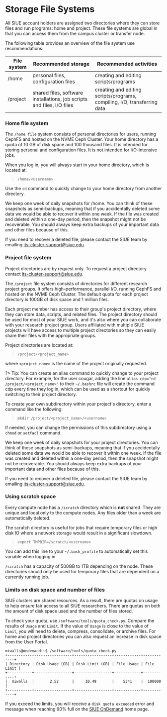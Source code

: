 # Storage File Systems
All SIUE account holders are assigned two directories where they can store files and run programs: home and project. These file systems are global in that you can access them from the campus cluster or transfer node.

The following table provides an overview of the file system use recommendations:

| File system	| Recommended storage	| Recommended activities |
| --- | --- | --- |
| /home |	personal files, configuration files	| creating and editing scripts/programs |
| /project | shared files, software installations, job scripts and files, I/O files |	creating and editing scripts/programs, compiling, I/O, transferring data

### Home file system
The `/home file` system consists of personal directories for users, running CephFS and hosted on the NVME Ceph Cluster. Your home directory has a quota of 10 GB of disk space and 100 thousand files. It is intended for storing personal and configuration files. It is not intended for I/O-intensive jobs.

When you log in, you will always start in your home directory, which is located at:

> ```/home/<username>```

Use the `cd` command to quickly change to your home directory from another directory.

We keep one week of daily snapshots for /home. You can think of these snapshots as semi-backups, meaning that if you accidentally deleted some data we would be able to recover it within one week. If the file was created and deleted within a one-day period, then the snapshot might not be recoverable. You should always keep extra backups of your important data and other files because of this.

If you need to recover a deleted file, please contact the SIUE team by emailing its-cluster-support@siue.edu.

### Project file system
Project directories are by request only. To request a project directory contact its-cluster-support@siue.edu.

The `/project` file system consists of directories for different research project groups. It offers high-performance, parallel I/O, running CephFS and hosted on the NVME Ceph Cluster. The default quota for each project directory is 100GB of disk space and 1 million files.

Each project member has access to their group's project directory, where they can store data, scripts, and related files. The project directory should be used for most of your SIUE work, and it's also where you can collaborate with your research project group. Users affiliated with multiple SIUE projects will have access to multiple project directories so they can easily share their files with the appropriate groups.

Project directories are located at:

> ```/project/<project_name>```

where `<project_name>` is the name of the project originally requested.

?> Tip: You can create an alias command to quickly change to your project directory. For example, for the user cougar, adding the line `alias cdp="cd /project/<project_name>"` to their `~/.bashrc` file will create the command cdp every time they log in, which can be used as a shortcut for quickly switching to their project directory.

To create your own subdirectory within your project's directory, enter a command like the following:

> ```mkdir /project/<project_name>/<username>```

If needed, you can change the permissions of this subdirectory using a `chmod` or `setfacl` command.

We keep one week of daily snapshots for your project directories. You can think of these snapshots as semi-backups, meaning that if you accidentally deleted some data we would be able to recover it within one week. If the file was created and deleted within a one-day period, then the snapshot might not be recoverable. You should always keep extra backups of your important data and other files because of this.

If you need to recover a deleted file, please contact the SIUE team by emailing its-cluster-support@siue.edu.

### Using scratch space

Every compute node has a `/scratch` directory which is **not** shared. They are unique and local only to the compute nodes. Any files older than a week are automatically deleted.

The scratch directory is useful for jobs that require temporary files or high disk IO where a network storage would result in a significant slowdown.

> ```export TMPDIR=/scratch/<username>```

You can add this line to your `~/.bash_profile` to automatically set this variable when logging in.

`/scratch` has a capacity of 500GB to 1TB depending on the node. These directories should only be used for temporary files that are dependent on a currently running job.

### Limits on disk space and number of files

SIUE clusters are shared resources. As a result, there are quotas on usage to help ensure fair access to all SIUE researchers. There are quotas on both the amount of disk space used and the number of files stored.

To check your quota, use `/software/tools/quota_check.py`. Compare the results of `Usage` and `Limit`. If the value of `Usage` is close to the value of `Limit`, you will need to delete, compress, consolidate, or archive files. For home and project directories you can also request an increase in disk space from the User Portal.

```
miwalls@ondemand:~$ /software/tools/quota_check.py
+-----------+-----------------+-----------------+------------+------------+
| Directory | Disk Usage (GB) | Disk Limit (GB) | File Usage | File Limit |
+-----------+-----------------+-----------------+------------+------------+
|  miwalls  |       2.52      |     10.49       |    5341    |  100000    |
+-----------+-----------------+-----------------+------------+------------+
```

If you exceed the limits, you will receive a `disk quota exceeded` error and message when reaching 90% full on the [SIUE OnDemand](https://ondemand.hpc.siue.edu/) home page.
